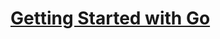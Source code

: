 # [Getting Started with Go](https://www.coursera.org/learn/golang-getting-started?specialization=google-golang)
